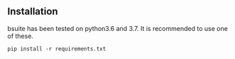 
## Installation
bsuite has been tested on python3.6 and 3.7. It is recommended to use one of these.

`pip install -r requirements.txt`